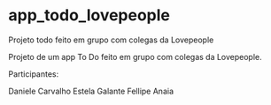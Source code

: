 # app_todo_lovepeople
 Projeto todo feito em grupo com colegas da Lovepeople

 Projeto de um app To Do feito em grupo com colegas da Lovepeople.

Participantes:

Daniele Carvalho
Estela Galante
Fellipe Anaia

